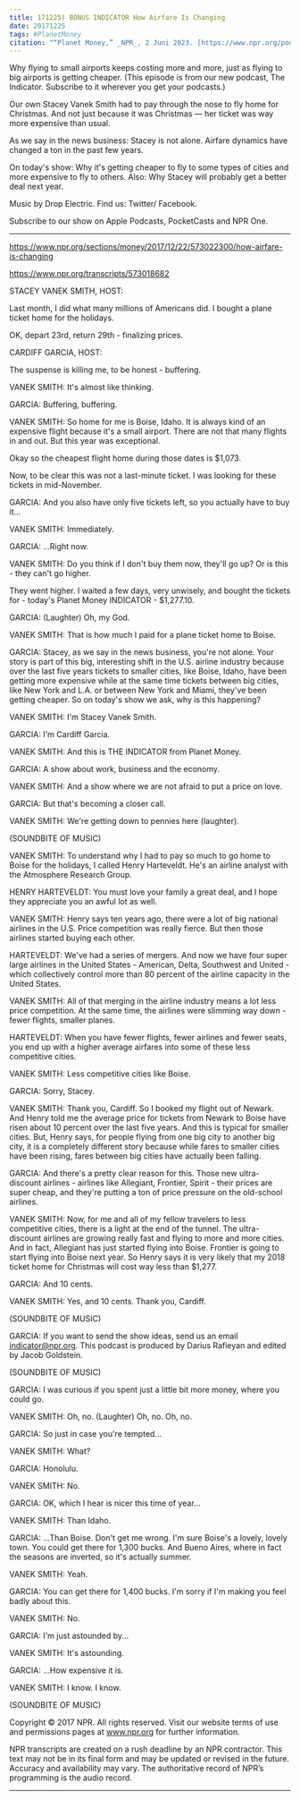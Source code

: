 ```yaml
---
title: 171225) BONUS INDICATOR How Airfare Is Changing
date: 20171225
tags: #PlanetMoney
citation: "“Planet Money,” _NPR_, 2 Juni 2023. [https://www.npr.org/podcasts/510289/planet-money](https://www.npr.org/podcasts/510289/planet-money) (diakses 4 Juni 2023)."
---
```


Why flying to small airports keeps costing more and more, just as flying to big airports is getting cheaper. (This episode is from our new podcast, The Indicator. Subscribe to it wherever you get your podcasts.)

Our own Stacey Vanek Smith had to pay through the nose to fly home for Christmas. And not just because it was Christmas — her ticket was way more expensive than usual.

As we say in the news business: Stacey is not alone. Airfare dynamics have changed a ton in the past few years.

On today's show: Why it's getting cheaper to fly to some types of cities and more expensive to fly to others. Also: Why Stacey will probably get a better deal next year.

Music by Drop Electric. Find us: Twitter/ Facebook.


Subscribe to our show on Apple Podcasts, PocketCasts and NPR One.

----

https://www.npr.org/sections/money/2017/12/22/573022300/how-airfare-is-changing

https://www.npr.org/transcripts/573018682



STACEY VANEK SMITH, HOST:

Last month, I did what many millions of Americans did. I bought a plane ticket home for the holidays.

OK, depart 23rd, return 29th - finalizing prices.

CARDIFF GARCIA, HOST:

The suspense is killing me, to be honest - buffering.

VANEK SMITH: It's almost like thinking.

GARCIA: Buffering, buffering.

VANEK SMITH: So home for me is Boise, Idaho. It is always kind of an expensive flight because it's a small airport. There are not that many flights in and out. But this year was exceptional.

Okay so the cheapest flight home during those dates is $1,073.

Now, to be clear this was not a last-minute ticket. I was looking for these tickets in mid-November.

GARCIA: And you also have only five tickets left, so you actually have to buy it...

VANEK SMITH: Immediately.

GARCIA: ...Right now.

VANEK SMITH: Do you think if I don't buy them now, they'll go up? Or is this - they can't go higher.

They went higher. I waited a few days, very unwisely, and bought the tickets for - today's Planet Money INDICATOR - $1,277.10.

GARCIA: (Laughter) Oh, my God.

VANEK SMITH: That is how much I paid for a plane ticket home to Boise.

GARCIA: Stacey, as we say in the news business, you're not alone. Your story is part of this big, interesting shift in the U.S. airline industry because over the last five years tickets to smaller cities, like Boise, Idaho, have been getting more expensive while at the same time tickets between big cities, like New York and L.A. or between New York and Miami, they've been getting cheaper. So on today's show we ask, why is this happening?

VANEK SMITH: I'm Stacey Vanek Smith.

GARCIA: I'm Cardiff Garcia.

VANEK SMITH: And this is THE INDICATOR from Planet Money.

GARCIA: A show about work, business and the economy.

VANEK SMITH: And a show where we are not afraid to put a price on love.

GARCIA: But that's becoming a closer call.

VANEK SMITH: We're getting down to pennies here (laughter).

(SOUNDBITE OF MUSIC)

VANEK SMITH: To understand why I had to pay so much to go home to Boise for the holidays, I called Henry Harteveldt. He's an airline analyst with the Atmosphere Research Group.

HENRY HARTEVELDT: You must love your family a great deal, and I hope they appreciate you an awful lot as well.

VANEK SMITH: Henry says ten years ago, there were a lot of big national airlines in the U.S. Price competition was really fierce. But then those airlines started buying each other.

HARTEVELDT: We've had a series of mergers. And now we have four super large airlines in the United States - American, Delta, Southwest and United - which collectively control more than 80 percent of the airline capacity in the United States.

VANEK SMITH: All of that merging in the airline industry means a lot less price competition. At the same time, the airlines were slimming way down - fewer flights, smaller planes.

HARTEVELDT: When you have fewer flights, fewer airlines and fewer seats, you end up with a higher average airfares into some of these less competitive cities.

VANEK SMITH: Less competitive cities like Boise.

GARCIA: Sorry, Stacey.

VANEK SMITH: Thank you, Cardiff. So I booked my flight out of Newark. And Henry told me the average price for tickets from Newark to Boise have risen about 10 percent over the last five years. And this is typical for smaller cities. But, Henry says, for people flying from one big city to another big city, it is a completely different story because while fares to smaller cities have been rising, fares between big cities have actually been falling.

GARCIA: And there's a pretty clear reason for this. Those new ultra-discount airlines - airlines like Allegiant, Frontier, Spirit - their prices are super cheap, and they're putting a ton of price pressure on the old-school airlines.

VANEK SMITH: Now, for me and all of my fellow travelers to less competitive cities, there is a light at the end of the tunnel. The ultra-discount airlines are growing really fast and flying to more and more cities. And in fact, Allegiant has just started flying into Boise. Frontier is going to start flying into Boise next year. So Henry says it is very likely that my 2018 ticket home for Christmas will cost way less than $1,277.

GARCIA: And 10 cents.

VANEK SMITH: Yes, and 10 cents. Thank you, Cardiff.

(SOUNDBITE OF MUSIC)

GARCIA: If you want to send the show ideas, send us an email indicator@npr.org. This podcast is produced by Darius Rafieyan and edited by Jacob Goldstein.

(SOUNDBITE OF MUSIC)

GARCIA: I was curious if you spent just a little bit more money, where you could go.

VANEK SMITH: Oh, no. (Laughter) Oh, no. Oh, no.

GARCIA: So just in case you're tempted...

VANEK SMITH: What?

GARCIA: Honolulu.

VANEK SMITH: No.

GARCIA: OK, which I hear is nicer this time of year...

VANEK SMITH: Than Idaho.

GARCIA: ...Than Boise. Don't get me wrong. I'm sure Boise's a lovely, lovely town. You could get there for 1,300 bucks. And Bueno Aires, where in fact the seasons are inverted, so it's actually summer.

VANEK SMITH: Yeah.

GARCIA: You can get there for 1,400 bucks. I'm sorry if I'm making you feel badly about this.

VANEK SMITH: No.

GARCIA: I'm just astounded by...

VANEK SMITH: It's astounding.

GARCIA: ...How expensive it is.

VANEK SMITH: I know. I know.

(SOUNDBITE OF MUSIC)

Copyright © 2017 NPR. All rights reserved. Visit our website terms of use and permissions pages at www.npr.org for further information.

NPR transcripts are created on a rush deadline by an NPR contractor. This text may not be in its final form and may be updated or revised in the future. Accuracy and availability may vary. The authoritative record of NPR’s programming is the audio record.

----
